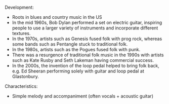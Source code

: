 Development:
- Roots in blues and country music in the US
- In the mid 1960s, Bob Dylan performed a set on electric guitar, inspiring people to use a larger variety of instruments and incorporate different textures.
- In the 1970s, artists such as Genesis fused folk with prog rock, whereas some bands such as Pentangle stuck to traditional folk.
- In the 1980s, artists such as the Pogues fused folk with punk.
- There was a resurgence of traditional folk music in the 1990s with artists such as Kate Rusby and Seth Lakeman having commercial success.
- In the 2000s, the invention of the loop pedal helped to bring folk back, e.g. Ed Sheeran performing solely with guitar and loop pedal at Glastonbury.


Characteristics:
- Simple melody and accompaniment (often vocals + acoustic guitar)
